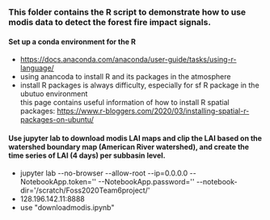 ### This folder contains the R script to demonstrate how to use modis data to detect the forest fire impact signals. 
#### Set up a conda environment for the R
- https://docs.anaconda.com/anaconda/user-guide/tasks/using-r-language/
- using anancoda to install R and its packages in the atmosphere 
- install R packages is always difficulty, especially for sf R package in the ubutuo environment  
  this page contains useful information of how to install R spatial packages: https://www.r-bloggers.com/2020/03/installing-spatial-r-packages-on-ubuntu/

#### Use jupyter lab to download modis LAI maps and clip the LAI based on the watershed boundary map (American River watershed), and create the time series of LAI (4 days) per subbasin level. 
- jupyter lab --no-browser --allow-root --ip=0.0.0.0 --NotebookApp.token='' --NotebookApp.password='' --notebook-dir='/scratch/Foss2020Team6project/'
- 128.196.142.11:8888
- use "downloadmodis.ipynb" 

